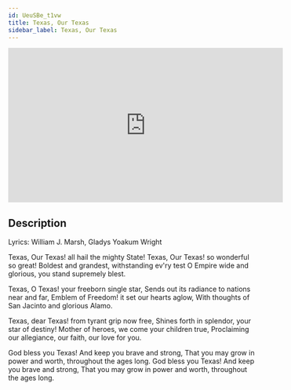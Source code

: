 ```yaml
---
id: UeuSBe_t1vw
title: Texas, Our Texas
sidebar_label: Texas, Our Texas
---
```


<iframe
  width="560"
  height="315"
  src="https://www.youtube.com/embed/UeuSBe_t1vw"
  title="YouTube video player"
  frameborder="0"
  allow="accelerometer; autoplay; clipboard-write; encrypted-media; gyroscope; picture-in-picture; web-share"
  referrerpolicy="strict-origin-when-cross-origin"
  allowfullscreen
></iframe>

## Description

Lyrics: William J. Marsh, Gladys Yoakum Wright

Texas, Our Texas!
all hail the mighty State!
Texas, Our Texas!
so wonderful so great!
Boldest and grandest,
withstanding ev'ry test
O Empire wide and glorious,
you stand supremely blest.

Texas, O Texas!
your freeborn single star,
Sends out its radiance
to nations near and far,
Emblem of Freedom!
it set our hearts aglow,
With thoughts of San Jacinto
and glorious Alamo.

Texas, dear Texas!
from tyrant grip now free,
Shines forth in splendor,
your star of destiny!
Mother of heroes,
we come your children true,
Proclaiming our allegiance,
our faith, our love for you.

God bless you Texas!
And keep you brave and strong,
That you may grow in power and worth,
throughout the ages long.
God bless you Texas!
And keep you brave and strong,
That you may grow in power and worth,
throughout the ages long.

